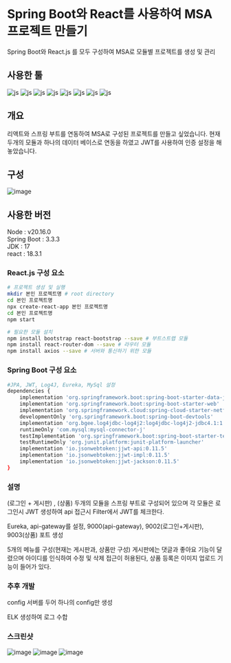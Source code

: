 # Spring Boot와 React를 사용하여 MSA 프로젝트 만들기

Spring Boot와 React.js 를 모두 구성하여 MSA로 모듈별 프로젝트를 생성 및 관리<br>

## 사용한 툴
![js](https://img.shields.io/badge/React-20232A?style=for-the-badge&logo=react&logoColor=61DAFB)
![js](https://img.shields.io/badge/Spring%20Boot-6DB33F?style=for-the-badge&logo=spring&logoColor=white)
![js](https://img.shields.io/badge/HTML5-E34F26?style=for-the-badge&logo=html5&logoColor=white)
![js](https://img.shields.io/badge/MySQL-00000F?style=for-the-badge&logo=mysql&logoColor=white)
![js](https://img.shields.io/badge/Visual_Studio_Code-0078D4?style=for-the-badge&logo=visual%20studio%20code&logoColor=white)
![js](https://img.shields.io/badge/Eclipse-2C2255?style=for-the-badge&logo=eclipse&logoColor=white)
![js](https://img.shields.io/badge/Spring_Security-6DB33F?style=for-the-badge&logo=Spring-Security&logoColor=white)
![js](https://img.shields.io/badge/Gradle-02303A.svg?style=for-the-badge&logo=Gradle&logoColor=white)

## 개요

리액트와 스프링 부트를 연동하여 MSA로 구성된 프로젝트를 만들고 싶었습니다. 현재 두개의 모듈과 하나의 데이터 베이스로 연동을 하였고 JWT를 사용하여 인증 설정을 해놓았습니다.

## 구성
![image](https://github.com/user-attachments/assets/a0022986-dd4b-44cd-b84e-288a4bf6be10)

## 사용한 버전
Node : v20.16.0 <br>
Spring Boot : 3.3.3 <br>
JDK : 17 <br>
react : 18.3.1 <br>

### React.js 구성 요소
```bash
# 프로젝트 생성 및 실행
mkdir 본인 프로젝트명 # root directory
cd 본인 프로젝트명
npx create-react-app 본인 프로젝트명
cd 본인 프로젝트명
npm start

# 필요한 모듈 설치
npm install bootstrap react-bootstrap --save # 부트스트랩 모듈
npm install react-router-dom --save # 라우터 모듈
npm install axios --save # 서버와 통신하기 위한 모듈
```

### Spring Boot 구성 요소
```bash
#JPA, JWT, Log4J, Eureka, MySql 설정
dependencies {
	implementation 'org.springframework.boot:spring-boot-starter-data-jpa'
	implementation 'org.springframework.boot:spring-boot-starter-web'
	implementation 'org.springframework.cloud:spring-cloud-starter-netflix-eureka-client'
	developmentOnly 'org.springframework.boot:spring-boot-devtools'
	implementation 'org.bgee.log4jdbc-log4j2:log4jdbc-log4j2-jdbc4.1:1.16'
	runtimeOnly 'com.mysql:mysql-connector-j'
	testImplementation 'org.springframework.boot:spring-boot-starter-test'
	testRuntimeOnly 'org.junit.platform:junit-platform-launcher'
	implementation 'io.jsonwebtoken:jjwt-api:0.11.5'
	implementation 'io.jsonwebtoken:jjwt-impl:0.11.5'
	implementation 'io.jsonwebtoken:jjwt-jackson:0.11.5'
}
```

### 설명
(로그인 + 게시판) , (상품) 두개의 모듈을 스프링 부트로 구성되어 있으며 각 모듈은 로그인시 JWT 생성하여 api 접근시 Filter에서 JWT를 체크한다. <br>

Eureka, api-gateway를 설정, 9000(api-gateway), 9002(로그인+게시판), 9003(상품) 포트 생성 <br>

5개의 메뉴를 구성(현재는 게시판과, 상품만 구성) 게시판에는 댓글과 좋아요 기능이 달렸으며 아이디를 인식하여 수정 및 삭제 접근이 허용된다, 상품 등록은 이미지 업로드 기능이 들어가 있다. <br>


### 추후 개발
config 서버를 두어 하나의 config만 생성 <br>

ELK 생성하여 로그 수합

### 스크린샷
![image](https://github.com/user-attachments/assets/98ef6912-0fe9-4609-8601-a12d78e9cf53)
![image](https://github.com/user-attachments/assets/17667739-d2cd-4f39-809f-34b285944589)
![image](https://github.com/user-attachments/assets/a9ab66e7-35a5-4a35-8683-c8ab05a1e055)






